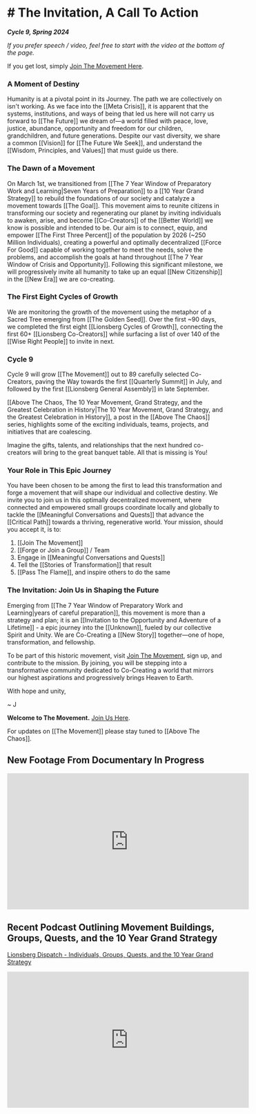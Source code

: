 # # The Invitation, A Call To Action

***Cycle 9, Spring 2024***

*If you prefer speech / video, feel free to start with the video at the bottom of the page.* 

If you get lost, simply [Join The Movement Here](https://jordannicholas.org/join_the_movement).  
### A Moment of Destiny

Humanity is at a pivotal point in its Journey. The path we are collectively on isn't working. As we face into the [[Meta Crisis]], it is apparent that the systems, institutions, and ways of being that led us here will not carry us forward to [[The Future]] we dream of—a world filled with peace, love, justice, abundance, opportunity and freedom for our children, grandchildren, and future generations. Despite our vast diversity, we share a common [[Vision]] for [[The Future We Seek]], and understand the [[Wisdom, Principles, and Values]] that must guide us there.

### The Dawn of a Movement

On March 1st, we transitioned from [[The 7 Year Window of Preparatory Work and Learning|Seven Years of Preparation]] to a [[10 Year Grand Strategy]] to rebuild the foundations of our society and catalyze a movement towards [[The Goal]]. This movement aims to reunite citizens in transforming our society and regenerating our planet by inviting individuals to awaken, arise, and become [[Co-Creators]] of the [[Better World]] we know is possible and intended to be. Our aim is to connect, equip, and empower [[The First Three Percent]] of the population by 2026 (~250 Million Individuals), creating a powerful and optimally decentralized [[Force For Good]] capable of working together to meet the needs, solve the problems, and accomplish the goals at hand throughout [[The 7 Year Window of Crisis and Opportunity]]. Following this significant milestone, we will progressively invite all humanity to take up an equal [[New Citizenship]] in the [[New Era]] we are co-creating. 

### The First Eight Cycles of Growth 

We are monitoring the growth of the movement using the metaphor of a Sacred Tree emerging from  [[The Golden Seed]]. Over the first ~90 days, we completed the first eight [[Lionsberg Cycles of Growth]], connecting the first 60+ [[Lionsberg Co-Creators]] while surfacing a list of over 140 of the [[Wise Right People]] to invite in next. 

### Cycle 9 

Cycle 9 will grow [[The Movement]] out to 89 carefully selected Co-Creators, paving the Way towards the first [[Quarterly Summit]] in July, and followed by the first [[Lionsberg General Assembly]] in late September. 

[[Above The Chaos, The 10 Year Movement, Grand Strategy, and the Greatest Celebration in History|The 10 Year Movement, Grand Strategy, and the Greatest Celebration in History]], a post in the [[Above The Chaos]] series, highlights some of the exciting individuals, teams, projects, and initiatives that are coalescing. 

Imagine the gifts, talents, and relationships that the next hundred co-creators will bring to the great banquet table. All that is missing is You! 

### Your Role in This Epic Journey

You have been chosen to be among the first to lead this transformation and forge a movement that will shape our individual and collective destiny. We invite you to join us in this optimally decentralized movement, where connected and empowered small groups coordinate locally and globally to tackle the [[Meaningful Conversations and Quests]] that advance the [[Critical Path]] towards a thriving, regenerative world. Your mission, should you accept it, is to: 
1. [[Join The Movement]]  
2. [[Forge or Join a Group]] / Team 
3. Engage in [[Meaningful Conversations and Quests]]   
4. Tell the [[Stories of Transformation]] that result   
5. [[Pass The Flame]], and inspire others to do the same  

### The Invitation: Join Us in Shaping the Future

Emerging from [[The 7 Year Window of Preparatory Work and Learning|years of careful preparation]], this movement is more than a strategy and plan; it is an [[Invitation to the Opportunity and Adventure of a Lifetime]] - a epic journey into the [[Unknown]], fueled by our collective Spirit and Unity. We are Co-Creating a [[New Story]] together—one of hope, transformation, and fellowship.

To be part of this historic movement, visit [Join The Movement](https://jordannicholas.org/join_the_movement), sign up, and contribute to the mission. By joining, you will be stepping into a transformative community dedicated to Co-Creating a world that mirrors our highest aspirations and progressively brings Heaven to Earth. 

With hope and unity,

~ J  

**Welcome to The Movement.** [Join Us Here](https://jordannicholas.org/join_the_movement). 

For updates on [[The Movement]] please stay tuned to [[Above The Chaos]]. 

## New Footage From Documentary In Progress 

<div style="text-align:center"><iframe width="560" height="315" src="https://www.youtube.com/embed/O5l--cZPFa0?si=2B1YS0fXZYHozVbd" title="YouTube video player" frameborder="0" allow="accelerometer; autoplay; clipboard-write; encrypted-media; gyroscope; picture-in-picture; web-share" referrerpolicy="strict-origin-when-cross-origin" allowfullscreen></iframe></div>

## Recent Podcast Outlining Movement Buildings, Groups, Quests, and the 10 Year Grand Strategy

[Lionsberg Dispatch - Individuals, Groups, Quests, and the 10 Year Grand Strategy](https://open.spotify.com/episode/4bTcweSQxCVMloEoVE5M9i?si=ApeyWXk0R2qDPgxRi2Nk5g)  

<div style="text-align:center"><iframe width="560" height="315" src="https://open.spotify.com/episode/4bTcweSQxCVMloEoVE5M9i?si=Ix9fyN76SS-ERrEqMMBZIQ" title="YouTube video player" frameborder="0" allow="accelerometer; autoplay; clipboard-write; encrypted-media; gyroscope; picture-in-picture; web-share" referrerpolicy="strict-origin-when-cross-origin" allowfullscreen></iframe></div>



